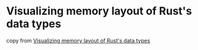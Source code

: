 # Visualizing memory layout of Rust's data types

copy from [Visualizing memory layout of Rust's data types](https://www.youtube.com/watch?v=rDoqT-a6UFg)
